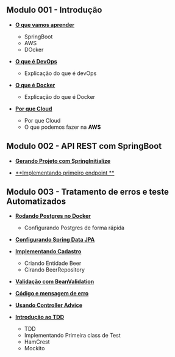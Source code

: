 ## Modulo 001 - Introdução

- [**O que vamos aprender**](/docs/contents/mod001-intro/content001.md)
    - SpringBoot
    - AWS
    - DOcker

- [**O que é DevOps**](/docs/contents/mod001-intro/content002.md)
    - Explicação do que é devOps

- [**O que é Docker**](/docs/contents/mod001-intro/content003.md)
    - Explicação do que é Docker

- [**Por que Cloud**](/docs/contents/mod001-intro/content004.md)
    - Por que Cloud
    - O que podemos fazer na **AWS**


## Modulo 002 - API REST com SpringBoot

- [**Gerando Projeto com SpringInitialize**](/docs/contents/mod002-api-rest-com-spring-boot/content001.md)

- [**Implementando primeiro endpoint **](/docs/contents/mod002-api-rest-com-spring-boot/content002.md)


## Modulo 003 - Tratamento de erros e teste Automatizados

- [**Rodando Postgres no Docker**](/docs/contents/mod003-erros-teste-automatizados/content001.md)
    - Configurando Postgres de forma rápida

- [**Configurando Spring Data JPA**](/docs/contents/mod003-erros-teste-automatizados/content002.md)

- [**Implementando Cadastro**](/docs/contents/mod003-erros-teste-automatizados/content003.md)
    - Criando Entidade Beer
    - Cirando BeerRepository

- [**Validação com BeanValidation**](/docs/contents/mod003-erros-teste-automatizados/content004.md)

- [**Código e mensagem de erro**](/docs/contents/mod003-erros-teste-automatizados/content005.md)

- [**Usando Controller Advice**](/docs/contents/mod003-erros-teste-automatizados/content006.md)

- [**Introdução ao TDD**](/docs/contents/mod003-erros-teste-automatizados/content007.md)
    - TDD
    - Implementando Primeira class de Test
    - HamCrest
    - Mockito




    
